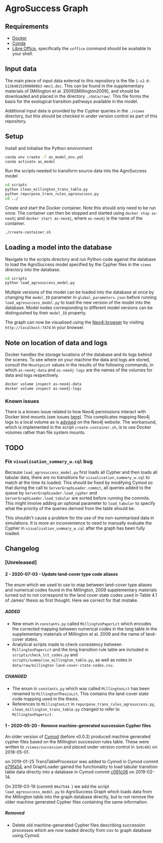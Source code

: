 # AgroSuccess Graph

## Requirements

- [Docker](https://docs.docker.com/install/)
- [Conda](https://docs.conda.io/en/latest/)
- [Libre Office](https://www.libreoffice.org/), specifically the `soffice`
  command should be available to your shell.

## Input data

The main piece of input data external to this repository is the file
`1-s2.0-S1364815209000863-mmc1.doc`. This can be found in the supplementary
materials of [Millington et al. 2009][Millington2009], and should be
downloaded and placed in the directory `./data/raw/`. This file forms the
basis for the exological transition pathways available in the model.

Additional input data is provided by the Cypher queries in the `./views`
directory, but this should be checked in under version control as part of this
repository.

## Setup

Install and initialise the Python environment

```bash
conda env create -f as_model_env.yml
conda activate as_model
```

Run the scripts needed to transform source data into the AgroSuccess model

```bash
cd scripts
python clean_millington_trans_table.py
python repurpose_trans_rules_agrosuccess.py
cd ../
```

Create and start the Docker container. Note this should only need to be run
once. The container can then be stopped and started using
`docker stop as-neo4j` and `docker start as-neo4j`, where `as-neo4j` is the
name of the container.

```bash
./create-container.sh
```

## Loading a model into the database

Navigate to the scripts directory and run Python code against the database to
load the AgroSuccess model specified by the Cypher files in the `views` directory
into the database.

```bash
cd scripts
python load_agrosuccess_model.py
```

Multiple versions of the model can be loaded into the database at once by
changing the `model_ID` parameter in `global_parameters.json` before running
`load_agrosuccess_model.py` to load the new version of the model into the database.
Model nodes corresponding to different model versions can be distinguished by
their `model_ID` property.

The graph can now be visualised using the
[Neo4j browser](https://neo4j.com/developer/neo4j-browser/) by visiting
`http://localhost:7474` in your browser.

## Note on location of data and logs

Docker handles the storage locations of the database and its logs behind the
scenes. To see where on your machine the data and logs are stored, consult the
`Mountpoint` values in the results of the following commands, in which
`as-neo4j-data` and `as-neo4j-logs` are the names of the volumes for data and
logs respectively.

```bash
docker volume inspect as-neo4j-data
docker volume inspect as-neo4j-logs
```

### Known issues

There is a known issue related to how Neo4j permissions interact with Docker
bind mounts (see issues
[here](https://github.com/neo4j/docker-neo4j/issues/130)). This complicates
mapping Neo4j logs to a local volume as is
[advised](https://neo4j.com/developer/docker-run-neo4j/) on the Neo4j website.
The workaround, which is implemented in the script `create-container.sh`, is
to use Docker volumes rather than file system mounts.

## TODO

### Fix `visualisation_summary_w.cql` bug

Because `load_agrosuccess_model.py` first loads all Cypher and then loads all tabular data, there are no transitions for `visualisation_summary_w.cql` to match at the time its loaded. This should be fixed by modifying Cymod so that during the call to `ServerGraphLoader.commit`, all queries added to the queue by `ServerGraphLoader.load_cypher` and `ServerGraphLoader.load_tabular` are sorted before running the commits. This might involve adding an optional parameter to `load_tabular` to specify what the priority of the queries derived from the table should be.

This shouldn't cause a problem for the use of the non-summarised data in
simulations. It is more an inconvenience to need to manually evaluate the
Cypher in `visualisation_summary_w.cql` after the graph has been fully loaded.

## Changelog

### [Unreleased]

#### 2 - 2020-07-03 - Update land-cover type code aliases

The enum which we used to use to map between land-cover type aliases and
numerical codes found in the Millington, 2009 supplementary materials turned
out to not correspond to the land cover state codes used in Table 4.1 of
James' thesis as first thought. Here we correct for that mistake.

##### ADDED

- New enum in `constants.py` called `MillingtonPaperLct` which encodes the
  corrected mapping between numerical codes in the long table in the
  supplementary materials of Millington et al. 2009 and the name of land-cover
  states.
- Analytical scripts made to check consistency between `MillingtonPaperLct` and
  the long transition rule table are included in `scripts/check_lct_codes.py`
  and `scripts/summarise_millington_table.py`, as well as notes in
  `data/raw/millington-land-cover-state-codes.csv`.

##### CHANGED

- The enum in `constants.py` which was called `MillingtonLct` has been renamed
  to `MillingtonThesisLct`. This contains the land-cover state code mapping
  used in the thesis.
- References to `MillingtonLct` in `repurpose_trans_rules_agrosuccess.py`,
  `clean_millington_trans_table.py` changed to refer to `MillingtonPaperLct`.

#### 1 - 2020-05-20 - Remove machine-generated succession Cypher files

An older version of [Cymod](https://github.com/lanecodes/cymod) (before v0.0.3) produced machine generated cypher files based on the Millington succession rules table. These were written to `/views/succession` and placed under version control in `3e9c481` on 2018-05-01.

on 2019-01-25 TransTableProcessor was added to Cymod in Cymod commit [e79fa54](https://github.com/lanecodes/cymod/commit/e79fa545d68e59f4608bdb99992402ed4f6ec7fb), and GraphLoader gained the functionality to load tabular transition table data directly into a database in Cymod commit [c091c06](https://github.com/lanecodes/cymod/commit/c091c06f3b049d272df2925d6ab11f7865330552) on 2019-02-14.

On 2019-03-19 (commit `06a7544 `) we add the script `load_agrosuccess_model.py` to AgroSuccess Graph which loads data from the Millington table into the graph database directly, but to not remove the older machine generated Cypher files containing the same information.

##### Removed

- Delete old machine-generated Cypher files describing succession processes which are now loaded directly from csv to graph database using Cymod.
